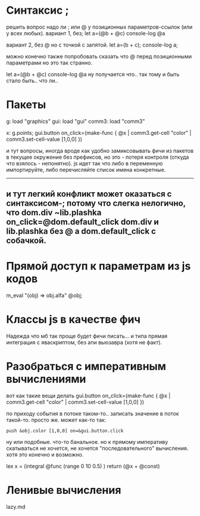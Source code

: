 # Синтаксис ;
решить вопрос надо ли ; или @ у позиционных параметров-ссылок (или у всех любых).
вариант 1, без;
let a=(@b + @c) console-log @a

вариант 2, без @ но с точкой с запятой.
let a=(b + c); console-log a;

можно конечно также попробовать сказать что @ перед позиционными параметрами но это так странно.

let a=(@b + @c) console-log @a
ну получается что.. так тому и быть стало быть.. что ли..

# Пакеты
g: load "graphics" gui: load "gui" comm3: load "comm3"

x: g.points;
gui.button on_click=(make-func { @x | comm3.get-cell "color" | comm3.set-cell-value [1,0,0] })

и тут вопросы, иногда вроде как удобно замиксовывать фичи из пакетов в текущее окружение без префиксов,
но это - потеря контроля (откуда что взялось - непонятно). js идет так что либо в переменную импортируйте,
либо перечисляйте список имена конкретные.

---
и тут легкий конфликт может оказаться с синтаксисом-;
потому что слегка нелогично, что
dom.div ~lib.plashka on_click=@dom.default_click
dom.div и lib.plashka без @ а dom.default_click с собачкой.
-----

# Прямой доступ к параметрам из js кодов

m_eval "(obj) => obj.alfa" @obj;

# Классы js в качестве фич

Надежда что мб так проще будет фичи писать... и типа прямая интеграция с яваскриптом, без апи вьюзавра (хотя не факт).

# Разобраться с императивным вычислениями

вот как такие вещи делать
gui.button on_click=(make-func { @x | comm3.get-cell "color" | comm3.set-cell-value [1,0,0] })

по приходу события в потоке таком-то.. записать значение в поток такой-то. просто же.
может как-то так:
```
push &obj.color [1,0,0] on=&gui.button.click
```
ну или подобные. что-то банальное. но к прямому императиву скатываться не хочется, не хочется "последовательного"
вычисления. хотя это конечно и возможно.

lex x = (integral @func (range 0 10 0.5) )
return (@x + @const)

# Ленивые вычисления
lazy.md